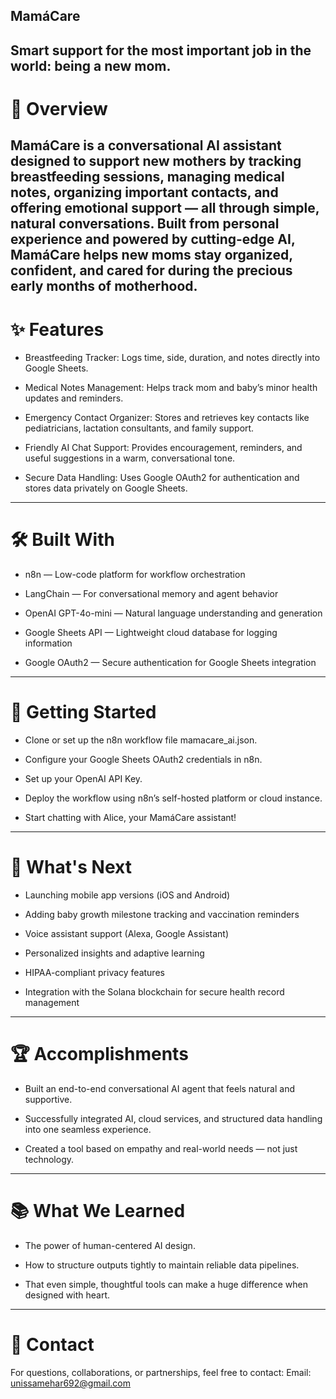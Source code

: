 ## MamáCare
 Smart support for the most important job in the world: being a new mom.
--------
#  📖 Overview
MamáCare is a conversational AI assistant designed to support new mothers by tracking breastfeeding sessions, managing medical notes, organizing important contacts, and offering emotional support — all through simple, natural conversations.
Built from personal experience and powered by cutting-edge AI, MamáCare helps new moms stay organized, confident, and cared for during the precious early months of motherhood.
---------
# ✨ Features
- Breastfeeding Tracker: Logs time, side, duration, and notes directly into Google Sheets.

- Medical Notes Management: Helps track mom and baby’s minor health updates and reminders.

- Emergency Contact Organizer: Stores and retrieves key contacts like pediatricians, lactation consultants, and family support.

- Friendly AI Chat Support: Provides encouragement, reminders, and useful suggestions in a warm, conversational tone.

- Secure Data Handling: Uses Google OAuth2 for authentication and stores data privately on Google Sheets.

----------
# 🛠️ Built With
- n8n — Low-code platform for workflow orchestration

- LangChain — For conversational memory and agent behavior

- OpenAI GPT-4o-mini — Natural language understanding and generation

- Google Sheets API — Lightweight cloud database for logging information

- Google OAuth2 — Secure authentication for Google Sheets integration
-----------
# 🚀 Getting Started
- Clone or set up the n8n workflow file mamacare_ai.json.

- Configure your Google Sheets OAuth2 credentials in n8n.

- Set up your OpenAI API Key.

- Deploy the workflow using n8n’s self-hosted platform or cloud instance.

- Start chatting with Alice, your MamáCare assistant!
------------
# 🧠 What's Next
- Launching mobile app versions (iOS and Android)

- Adding baby growth milestone tracking and vaccination reminders

- Voice assistant support (Alexa, Google Assistant)

- Personalized insights and adaptive learning

- HIPAA-compliant privacy features

- Integration with the Solana blockchain for secure health record management
------------
# 🏆 Accomplishments
- Built an end-to-end conversational AI agent that feels natural and supportive.

- Successfully integrated AI, cloud services, and structured data handling into one seamless experience.

- Created a tool based on empathy and real-world needs — not just technology.
-----------
# 📚 What We Learned
- The power of human-centered AI design.

- How to structure outputs tightly to maintain reliable data pipelines.

- That even simple, thoughtful tools can make a huge difference when designed with heart.
--------
# 📩 Contact
For questions, collaborations, or partnerships, feel free to contact:
Email: unissamehar692@gmail.com 










